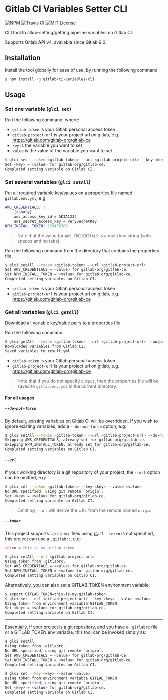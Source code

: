 # Gitlab CI Variables Setter CLI

[![NPM](https://img.shields.io/npm/v/gitlab-ci-variables-setter-cli.svg)](https://npmjs.org/packages/gitlab-ci-variables-setter-cli/)
[![Travis CI](https://img.shields.io/travis/temando/gitlab-ci-variables-cli.svg)](https://travis-ci.org/temando/gitlab-ci-variables-cli)
[![MIT License](https://img.shields.io/github/license/temando/gitlab-ci-variables-cli.svg)](https://en.wikipedia.org/wiki/MIT_License)

CLI tool to allow setting/getting pipeline variables on Gitlab CI.

Supports Gitlab API v4, available since Gitlab 9.0.

## Installation

Install the tool globally for ease of use, by running the following command

```sh
$ npm install -g gitlab-ci-variables-cli
```

## Usage

### Set one variable (`glci set`)

Run the following command, where:

- `gitlab-token` is your Gitlab personal access token
- `gitlab-project-url` is your project url on gitlab, e.g. https://gitlab.com/gitlab-org/gitlab-ce
- `key` is the variable you want to set
- `value` is the value of the variable you want to set

```sh
$ glci set --token <gitlab-token> --url <gitlab-project-url> --key <key> --value <value>
Set <key> = <value> for gitlab-org/gitlab-ce.
Completed setting variable on Gitlab CI.
```

### Set several variables (`glci setAll`)

Put all required variable key/values on a properties file named `gitlab.env.yml`, e.g:

```yml
AWS_CREDENTIALS: |
    [canary]
    aws_access_key_id = AKIA1234
    aws_secret_access_key = verySecretKey
NPM_INSTALL_TOKEN: 123456789
```

> Note that the value for `AWS_CREDENTIALS` is a multi line string (with spaces and no tabs).

Run the following command from the directory that contains the properties file.

```sh
$ glci setAll --token <gitlab-token> --url <gitlab-project-url>
Set AWS_CREDENTIALS = <value> for gitlab-org/gitlab-ce.
Set NPM_INSTALL_TOKEN = <value> for gitlab-org/gitlab-ce.
Completed setting variables on Gitlab CI.
```

- `gitlab-token` is your Gitlab personal access token
- `gitlab-project-url` is your project url on gitlab, e.g. https://gitlab.com/gitlab-org/gitlab-ce

### Get all variables (`glci getAll`)

Download all variable key/value pairs to a properties file.

Run the following command:
```sh
$ glci getAll --token <gitlab-token> --url <gitlab-project-url> --output result.yml
Downloaded variables from Gitlab CI.
Saved variables to result.yml
```

- `gitlab-token` is your Gitlab personal access token
- `gitlab-project-url` is your project url on gitlab, e.g. https://gitlab.com/gitlab-org/gitlab-ce

> Note that if you do not specify `output`, then the properties file will be saved to `gitlab.env.yml` in the current directory.

#### For all usages

##### `--do-not-force`

By default, existing variables on Gitlab CI will be overridden. If you wish to ignore existing variables, add a `--do-not-force` option, e.g:

```sh
$ glci setAll --token <gitlab-token> --url <gitlab-project-url> --do-not-force
Skipping AWS_CREDENTIALS, already set for gitlab-org/gitlab-ce.
Skipping NPM_INSTALL_TOKEN, already set for gitlab-org/gitlab-ce.
Completed setting variables on Gitlab CI.
```

##### `--url`

If your working directory is a git repository of your project, the `--url` option can be omitted, e.g:

```sh
$ glci set --token <gitlab-token> --key <key> --value <value>
No URL specified, using git remote `origin`.
Set <key> = <value> for gitlab-org/gitlab-ce.
Completed setting variable on Gitlab CI.
```

> Omitting `--url` will derive the URL from the remote named `origin`.

##### `--token`

This project supports `.gitlabrc` files using [rc](https://www.npmjs.com/package/rc).
If `--token` is not specified, this project can use a `.gitlabrc`, e.g:

```ini
token = this-is-my-gitlab-token
```

```sh
$ glci setAll --url <gitlab-project-url>
Using token from .gitlabrc.
Set AWS_CREDENTIALS = <value> for gitlab-org/gitlab-ce.
Set NPM_INSTALL_TOKEN = <value> for gitlab-org/gitlab-ce.
Completed setting variables on Gitlab CI.
```

Alternatively, you can also set a GITLAB_TOKEN environment variable:

```sh
$ export GITLAB_TOKEN=this-is-my-gitlab-token
$ glci set --url <gitlab-project-url> --key <key> --value <value>
Using token from environment variable GITLAB_TOKEN.
Set <key> = <value> for gitlab-org/gitlab-ce.
Completed setting variable on Gitlab CI.
```

---

Essentially, if your project is a git repository, and you have a `.gitlabrc` file or a GITLAB_TOKEN env variable,
 this tool can be invoked simply as:

```sh
$ glci setAll
Using token from .gitlabrc.
No URL specified, using git remote `origin`.
Set AWS_CREDENTIALS = <value> for gitlab-org/gitlab-ce.
Set NPM_INSTALL_TOKEN = <value> for gitlab-org/gitlab-ce.
Completed setting variables on Gitlab CI.
```
```sh
$ glci set --key <key> --value <value>
Using token from environment variable GITLAB_TOKEN.
No URL specified, using git remote `origin`.
Set <key> = <value> for gitlab-org/gitlab-ce.
Completed setting variable on Gitlab CI.
```
